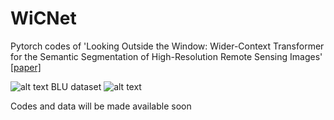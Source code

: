 # WiCNet
Pytorch codes of 'Looking Outside the Window: Wider-Context Transformer for the Semantic Segmentation of High-Resolution Remote Sensing Images' [[paper]](http://arxiv.org/abs/2106.15754)

![alt text](https://github.com/ggsDing/WiCNet/blob/main/flow_chart.png)
BLU dataset
![alt text](https://github.com/ggsDing/WiCNet/blob/main/data_BLU.png)

Codes and data will be made available soon
